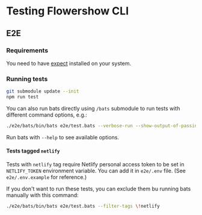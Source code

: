 # Testing Flowershow CLI

## E2E

### Requirements

You need to have [expect](https://linux.die.net/man/1/expect) installed on your system.

### Running tests

``` sh
git submodule update --init
npm run test
```

You can also run bats directly using `/bats` submodule to run tests with different command options, e.g.:

``` sh
./e2e/bats/bin/bats e2e/test.bats --verbose-run --show-output-of-passing-tests
```

Run bats with `--help` to see available options.


#### Tests tagged `netlify`

Tests with `netlify` tag require Netlify personal access token to be set in `NETLIFY_TOKEN` environment variable. You can add it in `e2e/.env` file. (See `e2e/.env.example` for reference.)

If you don't want to run these tests, you can exclude them bu running bats manually with this command:

``` sh
./e2e/bats/bin/bats e2e/test.bats --filter-tags \!netlify
```
